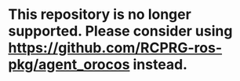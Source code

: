 This repository is no longer supported. Please consider using https://github.com/RCPRG-ros-pkg/agent_orocos instead.
===========
